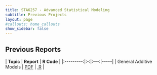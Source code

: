 ```yaml
---
title: STA6257 - Advanced Statistical Modeling
subtitle: Previous Projects
layout: page
#callouts: home_callouts
show_sidebar: false
---
```


## Previous Reports

| **Topic** | **Report** | **R Code**  |
|:---------:|:-:|:---:|-----|
| General Additive Models   | [PDF]()   | [.R]() | 
